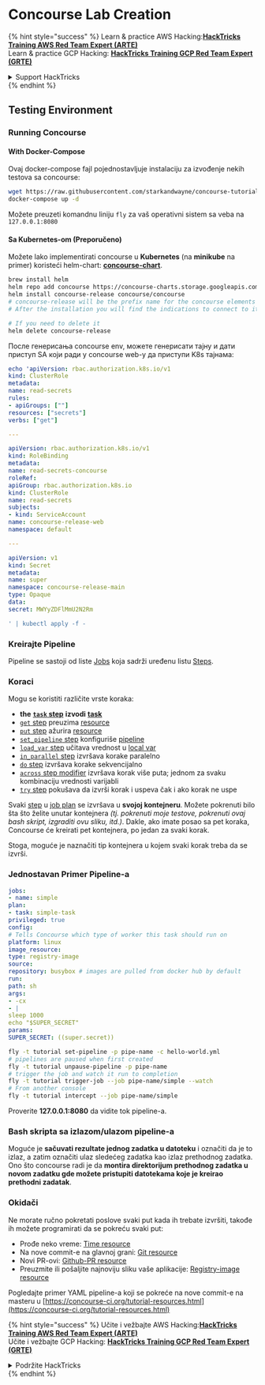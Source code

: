 # Concourse Lab Creation

{% hint style="success" %}
Learn & practice AWS Hacking:<img src="../../.gitbook/assets/image (1) (1) (1) (1).png" alt="" data-size="line">[**HackTricks Training AWS Red Team Expert (ARTE)**](https://training.hacktricks.xyz/courses/arte)<img src="../../.gitbook/assets/image (1) (1) (1) (1).png" alt="" data-size="line">\
Learn & practice GCP Hacking: <img src="../../.gitbook/assets/image (2) (1).png" alt="" data-size="line">[**HackTricks Training GCP Red Team Expert (GRTE)**<img src="../../.gitbook/assets/image (2) (1).png" alt="" data-size="line">](https://training.hacktricks.xyz/courses/grte)

<details>

<summary>Support HackTricks</summary>

* Check the [**subscription plans**](https://github.com/sponsors/carlospolop)!
* **Join the** 💬 [**Discord group**](https://discord.gg/hRep4RUj7f) or the [**telegram group**](https://t.me/peass) or **follow** us on **Twitter** 🐦 [**@hacktricks\_live**](https://twitter.com/hacktricks_live)**.**
* **Share hacking tricks by submitting PRs to the** [**HackTricks**](https://github.com/carlospolop/hacktricks) and [**HackTricks Cloud**](https://github.com/carlospolop/hacktricks-cloud) github repos.

</details>
{% endhint %}

## Testing Environment

### Running Concourse

#### With Docker-Compose

Ovaj docker-compose fajl pojednostavljuje instalaciju za izvođenje nekih testova sa concourse:
```bash
wget https://raw.githubusercontent.com/starkandwayne/concourse-tutorial/master/docker-compose.yml
docker-compose up -d
```
Možete preuzeti komandnu liniju `fly` za vaš operativni sistem sa veba na `127.0.0.1:8080`

#### Sa Kubernetes-om (Preporučeno)

Možete lako implementirati concourse u **Kubernetes** (na **minikube** na primer) koristeći helm-chart: [**concourse-chart**](https://github.com/concourse/concourse-chart).
```bash
brew install helm
helm repo add concourse https://concourse-charts.storage.googleapis.com/
helm install concourse-release concourse/concourse
# concourse-release will be the prefix name for the concourse elements in k8s
# After the installation you will find the indications to connect to it in the console

# If you need to delete it
helm delete concourse-release
```
После генерисања concourse env, можете генерисати тајну и дати приступ SA који ради у concourse web-у да приступи K8s тајнама:
```yaml
echo 'apiVersion: rbac.authorization.k8s.io/v1
kind: ClusterRole
metadata:
name: read-secrets
rules:
- apiGroups: [""]
resources: ["secrets"]
verbs: ["get"]

---

apiVersion: rbac.authorization.k8s.io/v1
kind: RoleBinding
metadata:
name: read-secrets-concourse
roleRef:
apiGroup: rbac.authorization.k8s.io
kind: ClusterRole
name: read-secrets
subjects:
- kind: ServiceAccount
name: concourse-release-web
namespace: default

---

apiVersion: v1
kind: Secret
metadata:
name: super
namespace: concourse-release-main
type: Opaque
data:
secret: MWYyZDFlMmU2N2Rm

' | kubectl apply -f -
```
### Kreirajte Pipeline

Pipeline se sastoji od liste [Jobs](https://concourse-ci.org/jobs.html) koja sadrži uređenu listu [Steps](https://concourse-ci.org/steps.html).

### Koraci

Mogu se koristiti različite vrste koraka:

* **the** [**`task` step**](https://concourse-ci.org/task-step.html) **izvodi** [**task**](https://concourse-ci.org/tasks.html)
* [`get` step](https://concourse-ci.org/get-step.html) preuzima [resource](https://concourse-ci.org/resources.html)
* [`put` step](https://concourse-ci.org/put-step.html) ažurira [resource](https://concourse-ci.org/resources.html)
* [`set_pipeline` step](https://concourse-ci.org/set-pipeline-step.html) konfiguriše [pipeline](https://concourse-ci.org/pipelines.html)
* [`load_var` step](https://concourse-ci.org/load-var-step.html) učitava vrednost u [local var](https://concourse-ci.org/vars.html#local-vars)
* [`in_parallel` step](https://concourse-ci.org/in-parallel-step.html) izvršava korake paralelno
* [`do` step](https://concourse-ci.org/do-step.html) izvršava korake sekvencijalno
* [`across` step modifier](https://concourse-ci.org/across-step.html#schema.across) izvršava korak više puta; jednom za svaku kombinaciju vrednosti varijabli
* [`try` step](https://concourse-ci.org/try-step.html) pokušava da izvrši korak i uspeva čak i ako korak ne uspe

Svaki [step](https://concourse-ci.org/steps.html) u [job plan](https://concourse-ci.org/jobs.html#schema.job.plan) se izvršava u **svojoj kontejneru**. Možete pokrenuti bilo šta što želite unutar kontejnera _(tj. pokrenuti moje testove, pokrenuti ovaj bash skript, izgraditi ovu sliku, itd.)_. Dakle, ako imate posao sa pet koraka, Concourse će kreirati pet kontejnera, po jedan za svaki korak.

Stoga, moguće je naznačiti tip kontejnera u kojem svaki korak treba da se izvrši.

### Jednostavan Primer Pipeline-a
```yaml
jobs:
- name: simple
plan:
- task: simple-task
privileged: true
config:
# Tells Concourse which type of worker this task should run on
platform: linux
image_resource:
type: registry-image
source:
repository: busybox # images are pulled from docker hub by default
run:
path: sh
args:
- -cx
- |
sleep 1000
echo "$SUPER_SECRET"
params:
SUPER_SECRET: ((super.secret))
```

```bash
fly -t tutorial set-pipeline -p pipe-name -c hello-world.yml
# pipelines are paused when first created
fly -t tutorial unpause-pipeline -p pipe-name
# trigger the job and watch it run to completion
fly -t tutorial trigger-job --job pipe-name/simple --watch
# From another console
fly -t tutorial intercept --job pipe-name/simple
```
Proverite **127.0.0.1:8080** da vidite tok pipeline-a.

### Bash skripta sa izlazom/ulazom pipeline-a

Moguće je **sačuvati rezultate jednog zadatka u datoteku** i označiti da je to izlaz, a zatim označiti ulaz sledećeg zadatka kao izlaz prethodnog zadatka. Ono što concourse radi je da **montira direktorijum prethodnog zadatka u novom zadatku gde možete pristupiti datotekama koje je kreirao prethodni zadatak**.

### Okidači

Ne morate ručno pokretati poslove svaki put kada ih trebate izvršiti, takođe ih možete programirati da se pokreću svaki put:

* Prođe neko vreme: [Time resource](https://github.com/concourse/time-resource/)
* Na nove commit-e na glavnoj grani: [Git resource](https://github.com/concourse/git-resource)
* Novi PR-ovi: [Github-PR resource](https://github.com/telia-oss/github-pr-resource)
* Preuzmite ili pošaljite najnoviju sliku vaše aplikacije: [Registry-image resource](https://github.com/concourse/registry-image-resource/)

Pogledajte primer YAML pipeline-a koji se pokreće na nove commit-e na masteru u [https://concourse-ci.org/tutorial-resources.html](https://concourse-ci.org/tutorial-resources.html)

{% hint style="success" %}
Učite i vežbajte AWS Hacking:<img src="../../.gitbook/assets/image (1) (1) (1) (1).png" alt="" data-size="line">[**HackTricks Training AWS Red Team Expert (ARTE)**](https://training.hacktricks.xyz/courses/arte)<img src="../../.gitbook/assets/image (1) (1) (1) (1).png" alt="" data-size="line">\
Učite i vežbajte GCP Hacking: <img src="../../.gitbook/assets/image (2) (1).png" alt="" data-size="line">[**HackTricks Training GCP Red Team Expert (GRTE)**<img src="../../.gitbook/assets/image (2) (1).png" alt="" data-size="line">](https://training.hacktricks.xyz/courses/grte)

<details>

<summary>Podržite HackTricks</summary>

* Proverite [**planove pretplate**](https://github.com/sponsors/carlospolop)!
* **Pridružite se** 💬 [**Discord grupi**](https://discord.gg/hRep4RUj7f) ili [**telegram grupi**](https://t.me/peass) ili **pratite** nas na **Twitter-u** 🐦 [**@hacktricks\_live**](https://twitter.com/hacktricks_live)**.**
* **Podelite hakerske trikove slanjem PR-ova na** [**HackTricks**](https://github.com/carlospolop/hacktricks) i [**HackTricks Cloud**](https://github.com/carlospolop/hacktricks-cloud) github repozitorijume.

</details>
{% endhint %}
